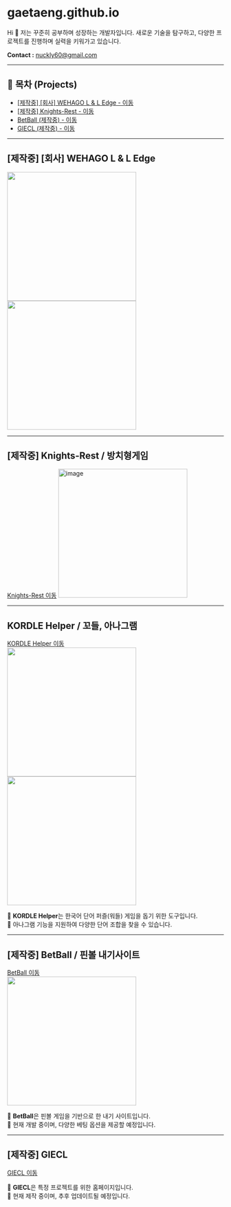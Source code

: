 # gaetaeng.github.io
Hi 👋 
저는 꾸준히 공부하며 성장하는 개발자입니다. 새로운 기술을 탐구하고, 다양한 프로젝트를 진행하며 실력을 키워가고 있습니다.

**Contact :** nuckly60@gmail.com  

---

## 📌 목차 (Projects)
- [[제작중] [회사] WEHAGO L & L Edge - 이동](#제작중-회사-wehago-l--l-edge)
- [[제작중] Knights-Rest - 이동](#제작중-knights-rest--방치형게임)
- [BetBall (제작중) - 이동](#제작중-betball--핀볼-내기사이트)
- [GIECL (제작중) - 이동](#제작중-giecl)

---
## [제작중] [회사] WEHAGO L & L Edge
<img src="https://github.com/user-attachments/assets/dfe2a3f3-f62a-4e5e-a31e-2874dc36b3e3" width="300" height="300">
<img src="https://github.com/user-attachments/assets/0f8d28e8-2c75-4264-9c13-6b601931c5f6" width="300" height="300">

---
## [제작중] Knights-Rest / 방치형게임
[Knights-Rest 이동](https://gaetaeng.github.io/Knight-s-Rest)
<img  alt="image" src="https://github.com/user-attachments/assets/78c1a45c-abdf-4379-b7dd-4b9809d62f75" width="300" height="300" />

---
## KORDLE Helper / 꼬들, 아나그램
[KORDLE Helper 이동](https://gaetaeng.github.io/kordle-helper/)  
<img src="https://github.com/user-attachments/assets/10f215c5-7487-4645-9020-8feeb52c49be" width="300" height="300">
<img src="https://github.com/user-attachments/assets/1748cfd3-e256-44b2-b5f1-72bd7733329b" width="300" height="300">

🔹 **KORDLE Helper**는 한국어 단어 퍼즐(워들) 게임을 돕기 위한 도구입니다.  
🔹 아나그램 기능을 지원하여 다양한 단어 조합을 찾을 수 있습니다.  

---
## [제작중] BetBall / 핀볼 내기사이트
[BetBall 이동](https://gaetaeng.github.io/BetBall/)  
<img src="https://github.com/user-attachments/assets/a47121e0-e60c-48b7-9147-c46203df4459" width="300" height="300">

🔹 **BetBall**은 핀볼 게임을 기반으로 한 내기 사이트입니다.  
🔹 현재 개발 중이며, 다양한 베팅 옵션을 제공할 예정입니다.  

---
## [제작중] GIECL
[GIECL 이동](https://gaetaeng.github.io/giec-homepage/)

🔹 **GIECL**은 특정 프로젝트를 위한 홈페이지입니다.  
🔹 현재 제작 중이며, 추후 업데이트될 예정입니다.  
